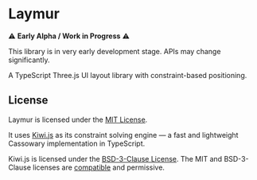 # Laymur

⚠️ **Early Alpha / Work in Progress** ⚠️

This library is in very early development stage. APIs may change significantly.

A TypeScript Three.js UI layout library with constraint-based positioning.

## License

Laymur is licensed under the [MIT License](./LICENSE).

It uses [Kiwi.js](https://github.com/lume/kiwi) as its constraint solving engine — a fast and lightweight Cassowary implementation in TypeScript.

Kiwi.js is licensed under the [BSD-3-Clause License](https://github.com/lume/kiwi/blob/main/LICENSE).
The MIT and BSD-3-Clause licenses are [compatible](https://opensource.org/license/bsd-3-clause/) and permissive.

